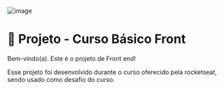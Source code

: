 ![image](https://i.ibb.co/BVzwk7c/banner.png)


# 🚀 Projeto - Curso Básico Front

Bem-vindo(a). Este é o projeto de Front end!

Esse projeto foi desenvolvido durante o curso oferecido pela rocketseat, sendo usado como desafio do curso.
